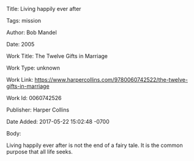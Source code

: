 Title:  Living happily ever after

Tags:   mission

Author: Bob Mandel

Date:   2005

Work Title: The Twelve Gifts in Marriage

Work Type: unknown

Work Link: https://www.harpercollins.com/9780060742522/the-twelve-gifts-in-marriage

Work Id: 0060742526

Publisher: Harper Collins

Date Added: 2017-05-22 15:02:48 -0700

Body: 

Living happily ever after is not the end of a fairy tale. It is the common purpose that all life seeks. 

